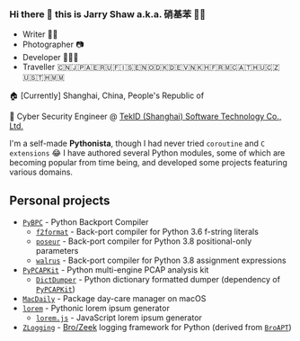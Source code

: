 ### Hi there 👋 this is Jarry Shaw a.k.a. 硝基苯 🏳️‍🌈

<!--
**JarryShaw/JarryShaw** is a ✨ _special_ ✨ repository because its `README.md` (this file) appears on your GitHub profile.

Here are some ideas to get you started:

- 🔭 I’m currently working on ...
- 🌱 I’m currently learning ...
- 👯 I’m looking to collaborate on ...
- 🤔 I’m looking for help with ...
- 💬 Ask me about ...
- 📫 How to reach me: ...
- 😄 Pronouns: ...
- ⚡ Fun fact: ...
-->

- Writer ✍🏻
- Photographer 📷
- Developer 👨🏻‍💻
- Traveller 🇨🇳🇯🇵🇦🇪🇷🇺🇫🇮🇸🇪🇳🇴🇩🇰🇩🇪🇻🇳🇰🇭🇫🇷🇲🇨🇦🇹🇭🇺🇨🇿🇺🇸🇹🇭🇲🇲

🏠 \[Currently\] Shanghai, China, People's Republic of

📌 Cyber Security Engineer @ [TekID (Shanghai) Software Technology Co., Ltd.](https://www.tek-id.com)

I'm a self-made **Pythonista**, though I had never
tried `coroutine` and `C extensions` 😂 I have 
authored several Python modules, some of which are 
becoming popular from time being, and developed some 
projects featuring various domains.

Personal projects
-----------------

- [`PyBPC`](/pybpc/pybpc) - Python Backport Compiler
  - [`f2format`](/pybpc/f2format) - Back-port compiler for Python 3.6 f-string literals
  - [`poseur`](/pybpc/poseur) - Back-port compiler for Python 3.8 positional-only parameters
  - [`walrus`](/pybpc/walrus) - Back-port compiler for Python 3.8 assignment expressions
- [`PyPCAPKit`](/JarryShaw/PyPCAPKit) - Python multi-engine PCAP analysis kit
  - [`DictDumper`](/JarryShaw/DictDumper) - Python dictionary formatted dumper (dependency of [`PyPCAPKit`](/JarryShaw/PyPCAPKit))
- [`MacDaily`](/JarryShaw/MacDaily) - Package day-care manager on macOS
- [`lorem`](/JarryShaw/lorem) - Pythonic lorem ipsum generator
  - [`lorem.js`](/JarryShaw/lorem.js) - JavaScript lorem ipsum generator
- [`ZLogging`](/JarryShaw/zlogging) - [Bro/Zeek](https://zeek.org/) logging framework for Python (derived from [`BroAPT`](/JarryShaw/BroAPT))
